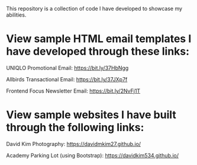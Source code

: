 This repository is a collection of code I have developed to showcase my abilities.

# View sample HTML email templates I have developed through these links:
UNIQLO Promotional Email: https://bit.ly/37HbNgg

Allbirds Transactional Email: https://bit.ly/37JXp7f

Frontend Focus Newsletter Email: https://bit.ly/2NvFj1T

# View sample websites I have built through the following links:
David Kim Photography: https://davidmkim27.github.io/

Academy Parking Lot (using Bootstrap): https://davidkim534.github.io/

